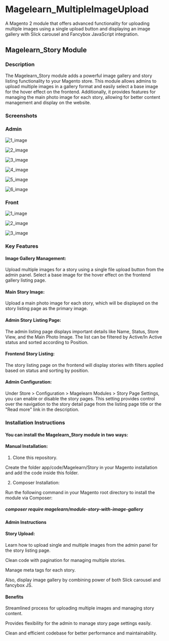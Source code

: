 # Magelearn_MultipleImageUpload
A Magento 2 module that offers advanced functionality for uploading multiple images using a single upload button and displaying an image gallery with Slick carousel and Fancybox JavaScript integration.

## Magelearn_Story Module
### Description
The Magelearn_Story module adds a powerful image gallery and story listing functionality to your Magento store. This module allows admins to upload multiple images in a gallery format and easily select a base image for the hover effect on the frontend. Additionally, it provides features for managing the main photo image for each story, allowing for better content management and display on the website.

### Screenshots

### Admin

![1_image](/assests/admin1.png)

![2_image](/assests/admin2.png)

![3_image](/assests/admin3.png)

![4_image](/assests/admin4.png)

![5_image](/assests/admin5.png)

![6_image](/assests/admin6.png)

### Front

![1_image](/assests/front1.png)

![2_image](/assests/front2.png)

![3_image](/assests/front3.png)

### Key Features
#### Image Gallery Management:

Upload multiple images for a story using a single file upload button from the admin panel.
Select a base image for the hover effect on the frontend gallery listing page.

#### Main Story Image:

Upload a main photo image for each story, which will be displayed on the story listing page as the primary image.

#### Admin Story Listing Page:

The admin listing page displays important details like Name, Status, Store View, and the Main Photo Image.
The list can be filtered by Active/In Active status and sorted according to Position.

#### Frontend Story Listing:

The story listing page on the frontend will display stories with filters applied based on status and sorting by position.

#### Admin Configuration:

Under Store > Configuration > Magelearn Modules > Story Page Settings, you can enable or disable the story pages.
This setting provides control over the navigation to the story detail page from the listing page title or the "Read more" link in the description.

### Installation Instructions

#### You can install the Magelearn_Story module in two ways:

#### Manual Installation:

1. Clone this repository.

Create the folder app/code/Magelearn/Story in your Magento installation and add the code inside this folder.

2. Composer Installation:

Run the following command in your Magento root directory to install the module via Composer:

##### composer require magelearn/module-story-with-image-gallery

#### Admin Instructions

#### Story Upload:

Learn how to upload single and multiple images from the admin panel for the story listing page.

Clean code with pagination for managing multiple stories.

Manage meta tags for each story.

Also, display image gallery by combining power of both Slick carousel and fancybox JS.

#### Benefits

Streamlined process for uploading multiple images and managing story content.

Provides flexibility for the admin to manage story page settings easily.

Clean and efficient codebase for better performance and maintainability.
